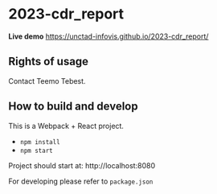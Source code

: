 # 2023-cdr_report

**Live demo** https://unctad-infovis.github.io/2023-cdr_report/

## Rights of usage

Contact Teemo Tebest.

## How to build and develop

This is a Webpack + React project.

* `npm install`
* `npm start`

Project should start at: http://localhost:8080

For developing please refer to `package.json`